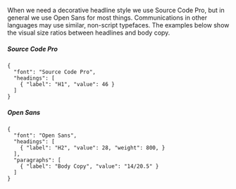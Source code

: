 When we need a decorative headline style we use Source Code Pro, but in general we use Open Sans for most things. Communications in other languages may use similar, non-script typefaces. The examples below show the visual size ratios between headlines and body copy. 

##### Source Code Pro

```type
{
  "font": "Source Code Pro",
  "headings": [
    { "label": "H1", "value": 46 }
  ]
}
```

##### Open Sans

```type
{
  "font": "Open Sans",
  "headings": [
    { "label": "H2", "value": 28, "weight": 800, }
  ],
  "paragraphs": [
    { "label": "Body Copy", "value": "14/20.5" }
  ]
}
```